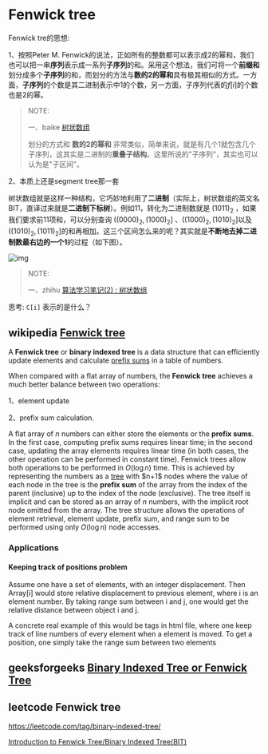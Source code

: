 # Fenwick tree



Fenwick tre的思想:

1、按照Peter M. Fenwick的说法，正如所有的整数都可以表示成2的幂和，我们也可以把一串**序列**表示成一系列**子序列**的和。采用这个想法，我们可将一个**前缀和**划分成多个**子序列**的和，而划分的方法与**数的2的幂和**具有极其相似的方式。一方面，**子序列**的个数是其二进制表示中1的个数，另一方面，子序列代表的$f[i]$的个数也是2的幂。

> NOTE:
>
> 一、baike [树状数组](https://baike.baidu.com/item/%E6%A0%91%E7%8A%B6%E6%95%B0%E7%BB%84/313739?fr=aladdin) 
>
> 划分的方式和 **数的2的幂和** 非常类似，简单来说，就是有几个1就包含几个子序列，这其实是二进制的**重叠子结构**。这里所说的"子序列"，其实也可以认为是"子区间"。

2、本质上还是segment tree那一套



树状数组就是这样一种结构，它巧妙地利用了**二进制**（实际上，树状数组的英文名BIT，直译过来就是**二进制下标树**）。例如11，转化为二进制数就是 $(1011)_2$ ，如果我们要求前11项和，可以分别查询 $((0000)_2,(1000)_2]$ 、$((1000)_2,(1010)_2]$以及$((1010)_2,(1011)_2]$的和再相加。这三个区间怎么来的呢？其实就是**不断地去掉二进制数最右边的一个1**的过程（如下图）。

![img](https://pic4.zhimg.com/80/v2-a53a897f22763ef04a728f8263f06547_1440w.webp)

> NOTE:
>
> 一、zhihu [算法学习笔记(2) : 树状数组](https://zhuanlan.zhihu.com/p/93795692) 





思考:  `C[i]` 表示的是什么？ 

## wikipedia [Fenwick tree](https://en.wikipedia.org/wiki/Fenwick_tree)

A **Fenwick tree** or **binary indexed tree** is a data structure that can efficiently update elements and calculate [prefix sums](https://en.wikipedia.org/wiki/Prefix_sum) in a table of numbers.

When compared with a flat array of numbers, the **Fenwick tree** achieves a much better balance between two operations:

1、element update 

2、prefix sum calculation. 

A flat array of $n$ numbers can either store the elements or the **prefix sums**. In the first case, computing prefix sums requires linear time; in the second case, updating the array elements requires linear time (in both cases, the other operation can be performed in constant time). Fenwick trees allow both operations to be performed in $O(\log n)$ time. This is achieved by representing the numbers as a [tree](https://en.wikipedia.org/wiki/Tree_(data_structure)) with $n+1$ nodes where the value of each node in the tree is the **prefix sum** of the array from the index of the parent (inclusive) up to the index of the node (exclusive). The tree itself is implicit and can be stored as an array of $n$ numbers, with the implicit root node omitted from the array. The tree structure allows the operations of element retrieval, element update, prefix sum, and range sum to be performed using only $O(\log n)$ node accesses.



### Applications

#### Keeping track of positions problem

Assume one have a set of elements, with an integer displacement. Then Array[i] would store relative displacement to previous element, where i is an element number. By taking range sum between i and j, one would get the relative distance between object i and j.

A concrete real example of this would be tags in html file, where one keep track of line numbers of every element when a element is moved. To get a position, one simply take the range sum between two elements



## geeksforgeeks [Binary Indexed Tree or Fenwick Tree](https://www.geeksforgeeks.org/binary-indexed-tree-or-fenwick-tree-2/)





## leetcode Fenwick tree

https://leetcode.com/tag/binary-indexed-tree/



[Introduction to Fenwick Tree/Binary Indexed Tree(BIT)](https://leetcode.com/discuss/general-discussion/1093346/introduction-to-fenwick-treebinary-indexed-treebit)